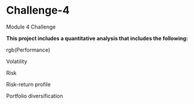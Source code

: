 # Challenge-4
Module 4 Challenge


**This project includes a quantitative analysis that includes the following:**

rgb(Performance)

Volatility

Risk

Risk-return profile

Portfolio diversification
